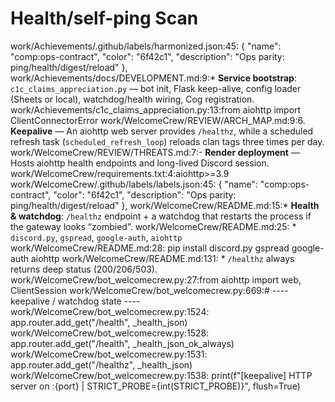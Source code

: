 # Health/self-ping Scan

work/Achievements/.github/labels/harmonized.json:45:  { "name": "comp:ops-contract", "color": "6f42c1", "description": "Ops parity: ping/health/digest/reload" },
work/Achievements/docs/DEVELOPMENT.md:9:* **Service bootstrap**: `c1c_claims_appreciation.py` — bot init, Flask keep-alive, config loader (Sheets or local), watchdog/health wiring, Cog registration.
work/Achievements/c1c_claims_appreciation.py:13:from aiohttp import ClientConnectorError
work/WelcomeCrew/REVIEW/ARCH_MAP.md:9:6. **Keepalive** — An aiohttp web server provides `/healthz`, while a scheduled refresh task (`scheduled_refresh_loop`) reloads clan tags three times per day.
work/WelcomeCrew/REVIEW/THREATS.md:7:- **Render deployment** — Hosts aiohttp health endpoints and long-lived Discord session.
work/WelcomeCrew/requirements.txt:4:aiohttp>=3.9
work/WelcomeCrew/.github/labels/labels.json:45:  { "name": "comp:ops-contract", "color": "6f42c1", "description": "Ops parity: ping/health/digest/reload" },
work/WelcomeCrew/README.md:15:* **Health & watchdog**: `/healthz` endpoint + a watchdog that restarts the process if the gateway looks “zombied”.
work/WelcomeCrew/README.md:25:   * `discord.py`, `gspread`, `google-auth`, `aiohttp`
work/WelcomeCrew/README.md:28:   pip install discord.py gspread google-auth aiohttp
work/WelcomeCrew/README.md:131:  * `/healthz` always returns deep status (200/206/503).
work/WelcomeCrew/bot_welcomecrew.py:27:from aiohttp import web, ClientSession
work/WelcomeCrew/bot_welcomecrew.py:669:# ---- keepalive / watchdog state ----
work/WelcomeCrew/bot_welcomecrew.py:1524:        app.router.add_get("/health", _health_json)
work/WelcomeCrew/bot_welcomecrew.py:1528:        app.router.add_get("/health", _health_json_ok_always)
work/WelcomeCrew/bot_welcomecrew.py:1531:    app.router.add_get("/healthz", _health_json)
work/WelcomeCrew/bot_welcomecrew.py:1538:    print(f"[keepalive] HTTP server on :{port} | STRICT_PROBE={int(STRICT_PROBE)}", flush=True)
